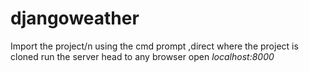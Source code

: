 # djangoweather
Import the project/n
using the cmd prompt ,direct where the project is cloned
run the server
head to any browser open  *localhost:8000*
